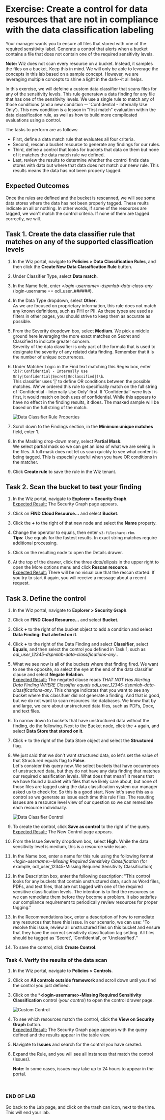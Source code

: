 # Exercise: Create a control for data resources that are not in compliance with the data classification labeling

Your manager wants you to ensure all files that stored with one of the required sensitivity label. Generate a control that alerts when a bucket contains a file that does not contain one of the required sensitivity levels.

**Note:** Wiz does not scan every resource on a bucket. Instead, it samples the files on a bucket. Keep this in mind. We will only be able to leverage the concepts in this lab based on a sample concept. However, we are leveraging multiple concepts to shine a light in the dark--it all helps.

In this exercise, we will defeine a custom data classifier that scans files for any of the sensitivity levels. This rule generatew a data finding for any file that has one of the sensitivity levels. We use a single rule to match  any of those conditions (and a new condition -- 'Confidential - Internally Use Only'). This new condition is a lesson in "first match" evaluation within the data classification rule, as well as how to build more complicated evaluations using a control. 

The tasks to perform are as follows:
* First, define a data match rule that evaluates all four criteria.
* Second,  rescan a bucket resource to generate any findings for our rules.
* Third, define a control that looks for buckets that data on them but none of it matches the data match rule we defined.  
* Last, review the results to determine whether the control finds data stores with data but where that data does not match our neew rule. This results means the data has not been properly tagged.

## Expected Outcomes

Once the rules are defined and the bucket is rescanned, we will see some data stores where the data has not been properly tagged. These reults indicate an all or nothing. In other words, if some of the resources are tagged, we won't match the control criteria. If none of them are tagged correctly, we will. 

## Task 1. Create the data classifier rule that matches on any of the supported classification levels

1. In the Wiz portal, navigate to **Policies > Data Classification Rules**, and then click the **Create New Data Classification Rule** button.

1. Under Classifier Type, select **Data match**.

1. In the Name field, enter *\<login-username\>-dspmlab-data-class-any* (login-username == odl_user_######).

1. In the Data Type dropdown, select **Other**. <br/>
As we are focused on proprietary information, this rule does not match any known definitions, such as PHI or PII. As these types are used as filters in other pages, you should strive to keep them as accurate as possible.

1. From the Severity dropdown box, select **Medium**. We pick a middle ground here leveraging the more exact matches on Secret and Classified to indicate greater concern.
    <br/>Severity of the data classifier is only part of the formula that is used to designate the severity of any related data finding. Remember that it is the number of unique occurrences.

1. Under Matcher Logic in the Find text matching this Regex box, enter <code>\b(?:Confidential - Internally Use Only|Confidential|Secret|Unclassified|)\b</code>.
    <br/>This classifier uses '|' to define OR conditions between the possible matches. We've ordered this rule to specifically match on the full string of 'Confidential - Internally Use Only' first. If 'Confidential' were lists first, it would match on both uses of confidential. While this appears to have no effect in the finding results, it dloes. The masked sample will be based on the full string of the match. 

    ![Data Classifier Rule Properties](img/dspm-classifier-any-settings.png)

1. Scroll down to the Findings section, in the **Minimum unique matches** field, enter **1**.

1. In the Masking drop-down meny, select **Partial Mask**.
<br/>We select partial mask so we can get an idea of what we are seeing in the files. A full mask does not let us scan quickly to see what content is being tagged. This is especially useful when you have OR conditions in the matcher. 

1. Click **Create rule** to save the rule in the Wiz tenant.

## Task 2. Scan the bucket to test your finding

1. In the Wiz portal, navigate to **Explorer > Security Graph**.
<br/><ins>Expected Result:</ins> The Security Graph page appears. 

1. Click on **FIND Cloud Resource...** and select **Bucket**.

1. Click the **+** to the right of that new node and select the **Name** property.

1. Change the operator to equals, then enter <code>s3-fileshare-rbm</code>.
    <br/>**Tips:** Use equals for the fastest results. In exact string matches require additional processing. 

1. Click on the resulting node to open the Details drawer.

1. At the top of the drawer, click the three dots/ellipsis in the upper right to open the More options menu and click **Rescan resource**.
    <br/><ins>Expected Result:</ins> There will be no visual cue that the rescan started. If you try to start it again, you will receive a message about a recent request.

## Task 3. Define the control

1. In the Wiz portal, navigate to **Explorer > Security Graph**.

1. Click on **FIND Cloud Resource...** and select **Bucket**.

1. Click **+** to the right of the bucket object to add a condition and select **Data Finding: that alerted on it**.

1. Click **+** to the right of the Data Finding and select **Classifier**, select **Equals**, and then select the control you defined in Task 1, such as *odl_user_12345-dspmlab-data-classifications-any*..

1. What we see now is all of the buckets where that finding fired. We want to see the opposite, so select the eye at the end of the data classifier clause and select **Negate Relation**.
<br/><ins>Expected Result:</ins> The negated clause reads *THAT NOT Has Alerting Data Finding WHERE Classifier equals odl_user_12345-dspmlab-data-classifications-any*. This change indicates that you want to see any bucket where this classifuer did not generate a finding. And that is good, but we do not want to scan resources like databases. We know that by and large, we care about unstructured data files, such as PDFs, Docx, and text files.

1. To narrow down to buckets that have unstructured data without the finding, do the following. Next to the Bucket node, click the **+** again, and select **Data Store that stored on it**.

1. Click **+** to the right of the Data Store object and select the **Structured** flag.

1. We just said that we don't want structured data, so let's set the value of that Structured equals flag to **False**.
    <br/>Let's consider this query now. We select buckets that have occurrences of unstructured data, but they do not have any data finding that matches our required classification levels. What does that mean? It means that we have found a bucket with files that we likely care about, but none of those files are tagged using the data classification system our manager asked us to check for. So this is a good start. Now let's save this as a control so we generate as issue each time this rule files. The resulting issues are a resource level view of our question so we can remediate each resource individually.
   
    ![Data Classifier Control](img/dspm-control-no-classifier-hits.png)
   
1. To create the control, click **Save as control** to the right of the query.
<br/><ins>Expected Result:</ins> The New Control page appears.

1. From the Issue Severity dropdown box, select **High**. While the data sensitivity level is medium, this is a resource wide issue. 

1. In the Name box, enter a name for this rule using the following format *<login-username\>-Missing Required Sensitivity Classification* (for example, odl_user_12345-Missing Required Sensitivity Classification)

1. In the Description box, enter the following description: "This control looks for any buckets that contain unstructured data, such as Word files, PDFs, and text files, that are not tagged with one of the required sensitive classification levels. The intention is to find the resources so we can remediate them before they become a problem. It also satisfies our compliance requirement to periodically review resources for proper tagging."

1. In the Recommendations box, enter a description of how to remediate any resources that have this issue. In our scenario, we can use: "To resolve this issue, review all unstructured files on this bucket and ensure that they have the correct sensitivity classification tag setting. All files should be tagged as 'Secret', 'Confidential', or 'Unclassified'."

1. To save the control, click **Create Control**.

### Task 4. Verify the results of the data scan

1. In the Wiz portal, navigate to **Policies > Controls**.

1. Click on **All controls outside framework** and scroll down until you find the control you just defined.

1. Click on the  ***\<login-username\>-Missing Required Sensitivity Classification** control (*your control*) to open the control drawer page. 

   ![Custom Control](img/dspm-control-final.png)

1. To see which resources match the control, click the **View on Security Graph** button.
    <br/><ins>Expected Result:</ins> The Security Graph page appears with the query defined and the results appear in the table view.

1. Navigate to **Issues** and search for the control you have created.

1. Expand the Rule, and you will see all instances that match the control (Issues).

    **Note:** In some cases, issues may take up to 24 hours to appear in the portal. 

<br/>

### END OF LAB

Go back to the Lab page, and click on the trash can icon, next to the time. This will end your lab.

